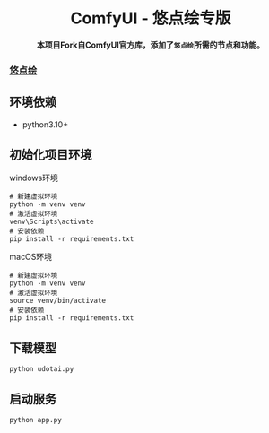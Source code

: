 <div align="center">

# ComfyUI - 悠点绘专版
**本项目Fork自ComfyUI官方库，添加了`悠点绘`所需的节点和功能。**

</div>

### [悠点绘](https://app.udotai.cn)

## 环境依赖

- python3.10+

## 初始化项目环境

windows环境

```shell
# 新建虚拟环境
python -m venv venv
# 激活虚拟环境
venv\Scripts\activate
# 安装依赖
pip install -r requirements.txt
````

macOS环境
```shell
# 新建虚拟环境
python -m venv venv
# 激活虚拟环境
source venv/bin/activate
# 安装依赖
pip install -r requirements.txt
```

## 下载模型

```shell
python udotai.py
```

## 启动服务
```shell
python app.py
```